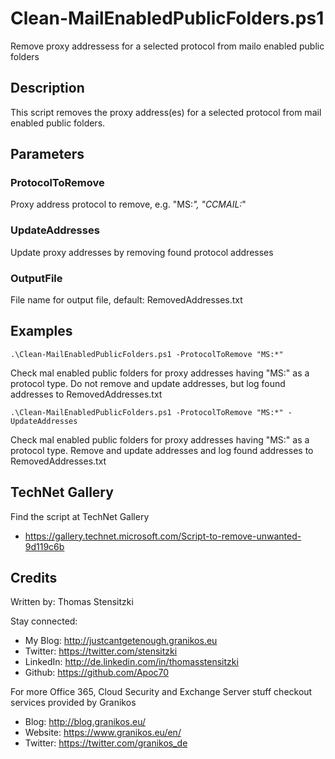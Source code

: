 # Clean-MailEnabledPublicFolders.ps1
Remove proxy addressess for a selected protocol from mailo enabled public folders

## Description
This script removes the proxy address(es) for a selected protocol from mail enabled public folders.

## Parameters
### ProtocolToRemove
Proxy address protocol to remove, e.g. "MS:*", "CCMAIL:*"

### UpdateAddresses
Update proxy addresses by removing found protocol addresses

### OutputFile
File name for output file, default: RemovedAddresses.txt


## Examples
```
.\Clean-MailEnabledPublicFolders.ps1 -ProtocolToRemove "MS:*"
```
Check mal enabled public folders for proxy addresses having "MS:" as a protocol type.
Do not remove and update addresses, but log found addresses to RemovedAddresses.txt

```
.\Clean-MailEnabledPublicFolders.ps1 -ProtocolToRemove "MS:*" -UpdateAddresses
```
Check mal enabled public folders for proxy addresses having "MS:" as a protocol type.
Remove and update addresses and log found addresses to RemovedAddresses.txt

## TechNet Gallery
Find the script at TechNet Gallery
* https://gallery.technet.microsoft.com/Script-to-remove-unwanted-9d119c6b


## Credits
Written by: Thomas Stensitzki

Stay connected:

* My Blog: http://justcantgetenough.granikos.eu
* Twitter: https://twitter.com/stensitzki
* LinkedIn:	http://de.linkedin.com/in/thomasstensitzki
* Github: https://github.com/Apoc70

For more Office 365, Cloud Security and Exchange Server stuff checkout services provided by Granikos

* Blog: http://blog.granikos.eu/
* Website: https://www.granikos.eu/en/
* Twitter: https://twitter.com/granikos_de
